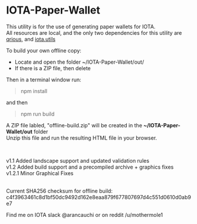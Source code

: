 # IOTA-Paper-Wallet
This utility is for the use of generating paper wallets for IOTA.<br>
All resources are local, and the only two dependencies for this utility are <a href="https://github.com/neocotic/qrious">qrious</a>, and <a href = "https://github.com/iotaledger/iota.lib.js">iota.utils</a>
<br>

To build your own offline copy:<br>
* Locate and open the folder ~/IOTA-Paper-Wallet/out/<br>
* If there is a ZIP file, then delete<br>

Then in a terminal window run:
>npm install <enter>

and then <br>

>npm run build <enter>

A ZIP file labled, "offline-build.zip" will be created in the **~/IOTA-Paper-Wallet/out** folder<br>
Unzip this file and run the resulting HTML file in your browser.

<br>

v1.1 Added landscape support and updated validation rules<br>
v1.2 Added build support and a precompiled archive + graphics fixes<br>
v1.2.1 Minor Graphical Fixes<br>
<br>

Current SHA256 checksum for offline build: c4f3963461c8d1bf50dc9492d162e8eaa879f677807697d4c551d0610d0ab9e7

Find me on IOTA slack @arancauchi or on reddit /u/mothermole1
